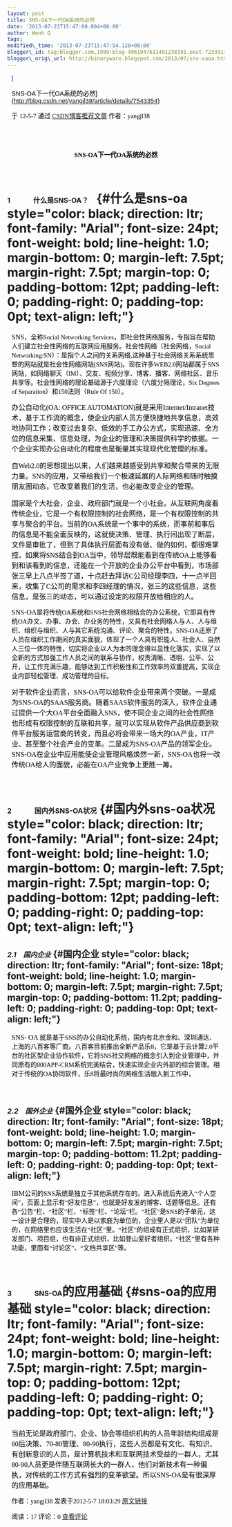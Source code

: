 ```yaml
--- 
layout: post 
title: SNS-OA下一代OA系统的必然 
date: '2013-07-23T15:47:00.004+08:00' 
author: Wenh Q
tags:
modified\_time: '2013-07-23T15:47:54.128+08:00' 
blogger\_id: tag:blogger.com,1999:blog-4961947611491238191.post-7233313435481118876
blogger\_orig\_url: http://binaryware.blogspot.com/2013/07/sns-oaoa.html
---
```


<div
style="color: black; direction: ltr; font-family: &quot;Arial&quot;; font-size: 11pt; margin-bottom: 0; margin-left: 7.5pt; margin-right: 7.5pt; margin-top: 0; padding: 0;">

<span
style="color: #0000ee; font-family: &quot;Verdana&quot;; text-decoration: underline;">[

SNS-OA下一代OA系统的必然](http://blog.csdn.net/yangjl38/article/details/7543354)</span>

</div>

<div
style="color: black; direction: ltr; font-family: &quot;Arial&quot;; font-size: 11pt; margin-bottom: 0; margin-left: 7.5pt; margin-right: 7.5pt; margin-top: 0; padding-bottom: 8pt; padding-left: 0; padding-right: 0; padding-top: 0;">

<span style="font-family: &quot;Verdana&quot;;">于 12-5-7 通过
</span><span
style="color: #0000ee; font-family: &quot;Verdana&quot;; text-decoration: underline;">[CSDN博客推荐文章](http://blog.csdn.net/)</span><span
style="font-family: &quot;Verdana&quot;;"> 作者：yangjl38</span>

</div>

<div
style="color: black; direction: ltr; font-family: &quot;Arial&quot;; font-size: 11pt; height: 11pt; margin-bottom: 0; margin-left: 7.5pt; margin-right: 7.5pt; margin-top: 0; padding: 0;">

<span style="font-family: &quot;Verdana&quot;;"></span>

</div>

<div
style="color: black; direction: ltr; font-family: &quot;Arial&quot;; font-size: 11pt; margin-bottom: 0; margin-left: 7.5pt; margin-right: 7.5pt; margin-top: 0; padding-bottom: 12pt; padding-left: 0; padding-right: 0; padding-top: 0; text-align: center;">

<span
style="font-family: &quot;Times New Roman&quot;; font-weight: bold;">SNS-OA</span><span
style="font-family: &quot;Verdana&quot;; font-weight: bold;">下一代</span><span
style="font-family: &quot;Times New Roman&quot;; font-weight: bold;">OA</span><span
style="font-family: &quot;Verdana&quot;; font-weight: bold;">系统的必然</span>

</div>

<span style="font-size: 12pt; font-weight: bold;">1</span><span style="font-family: &quot;Verdana&quot;;">       </span><span style="font-family: &quot;Verdana&quot;; font-size: 12pt; font-weight: bold;"> 什么是</span><span style="font-size: 12pt; font-weight: bold;">SNS-OA</span><span style="font-family: &quot;Verdana&quot;; font-size: 12pt; font-weight: bold;">？   </span> {#什么是sns-oa style="color: black; direction: ltr; font-family: "Arial"; font-size: 24pt; font-weight: bold; line-height: 1.0; margin-bottom: 0; margin-left: 7.5pt; margin-right: 7.5pt; margin-top: 0; padding-bottom: 12pt; padding-left: 0; padding-right: 0; padding-top: 0pt; text-align: left;"}
=========================================================================================================================================================================================================================================================================================================================================================================================

<div
style="color: black; direction: ltr; font-family: &quot;Arial&quot;; font-size: 11pt; margin-bottom: 0; margin-left: 7.5pt; margin-right: 7.5pt; margin-top: 0; padding: 0;">

<span
style="font-family: &quot;Times New Roman&quot;; font-size: 12pt;">SNS</span><span
style="font-family: &quot;Verdana&quot;;">，全称</span><span
style="font-family: &quot;Times New Roman&quot;;">Social Networking
Services</span><span
style="font-family: &quot;Verdana&quot;;">，即社会性网络服务，专指旨在帮助人们建立社会性网络的互联网应用服务。社会性网络（社会网络，</span><span
style="font-family: &quot;Times New Roman&quot;;">Social
Networking:SN</span><span
style="font-family: &quot;Verdana&quot;;">）：是指个人之间的关系网络</span><span
style="font-family: &quot;Times New Roman&quot;;">,</span><span
style="font-family: &quot;Verdana&quot;;">这种基于社会网络关系系统思想的网站就是社会性网络网站</span><span
style="font-family: &quot;Times New Roman&quot;;">(SNS</span><span
style="font-family: &quot;Verdana&quot;;">网站</span><span
style="font-family: &quot;Times New Roman&quot;;">)</span><span
style="font-family: &quot;Verdana&quot;;">。现在许多</span><span
style="font-family: &quot;Times New Roman&quot;;">WEB2.0</span><span
style="font-family: &quot;Verdana&quot;;">网站都属于</span><span
style="font-family: &quot;Times New Roman&quot;;">SNS</span><span
style="font-family: &quot;Verdana&quot;;">网站，如网络聊天（</span><span
style="font-family: &quot;Times New Roman&quot;;">IM</span><span
style="font-family: &quot;Verdana&quot;;">）、交友、视频分享、博客、播客、网络社区、音乐共享等。社会性网络的理论基础源于六度理论（六度分隔理论，</span><span
style="font-family: &quot;Times New Roman&quot;;">Six Degrees of
Separation</span><span
style="font-family: &quot;Verdana&quot;;">）和</span><span
style="font-family: &quot;Times New Roman&quot;;">150</span><span
style="font-family: &quot;Verdana&quot;;">法则（</span><span
style="font-family: &quot;Times New Roman&quot;;">Rule Of
150</span><span style="font-family: &quot;Verdana&quot;;">）。</span>

</div>

<div
style="color: black; direction: ltr; font-family: &quot;Arial&quot;; font-size: 11pt; margin-bottom: 0; margin-left: 7.5pt; margin-right: 7.5pt; margin-top: 0; padding: 0;">

<span
style="font-family: &quot;Verdana&quot;; font-size: 12pt;">办公自动化</span><span
style="font-family: &quot;Times New Roman&quot;; font-size: 12pt;">(OA:
OFFICE AUTOMATION)</span><span
style="font-family: &quot;Verdana&quot;; font-size: 12pt;">就是采用</span><span
style="font-family: &quot;Times New Roman&quot;; font-size: 12pt;">Internet/Intranet</span><span
style="font-family: &quot;Verdana&quot;; font-size: 12pt;">技术，基于工作流的概念，使企业内部人员方便快捷地共享信息，高效地协同工作；改变过去复杂、低效的手工办公方式，实现迅速、全方位的信息采集、信息处理，为企业的管理和决策提供科学的依据。一个企业实现办公自动化的程度也是衡量其实现现代化管理的标准。</span>

</div>

<div
style="color: black; direction: ltr; font-family: &quot;Arial&quot;; font-size: 11pt; margin-bottom: 0; margin-left: 7.5pt; margin-right: 7.5pt; margin-top: 0; padding: 0;">

<span
style="font-family: &quot;Verdana&quot;; font-size: 12pt;">自</span><span
style="font-family: &quot;Times New Roman&quot;; font-size: 12pt;">Web2.0</span><span
style="font-family: &quot;Verdana&quot;; font-size: 12pt;">的思想提出以来，人们越来越感受到共享和聚合带来的无限力量。</span><span
style="font-family: &quot;Times New Roman&quot;; font-size: 12pt;">SNS</span><span
style="font-family: &quot;Verdana&quot;; font-size: 12pt;">的应用，又带给我们一个极速延展的人际网络和随时触摸朋友圈动态，它改变着我们的生活，也必能改变企业的管理。</span>

</div>

<div
style="color: black; direction: ltr; font-family: &quot;Arial&quot;; font-size: 11pt; margin-bottom: 0; margin-left: 7.5pt; margin-right: 7.5pt; margin-top: 0; padding: 0;">

<span
style="font-family: &quot;Verdana&quot;; font-size: 12pt;">国家是个大社会，企业、政府部门就是一个小社会。从互联网角度看传统企业，它是一个有权限控制的社会网络，是一个有权限控制的共享与聚合的平台。当前的</span><span
style="font-family: &quot;Times New Roman&quot;; font-size: 12pt;">OA</span><span
style="font-family: &quot;Verdana&quot;; font-size: 12pt;">系统是一个事中的系统，而事前和事后的信息是不能全面反映的，这就使决策、管理、执行间出现了断层，文件是审批了，但到了具体执行层面有没有做、做的如何，都很难掌控。如果将</span><span
style="font-family: &quot;Times New Roman&quot;; font-size: 12pt;">SNS</span><span
style="font-family: &quot;Verdana&quot;; font-size: 12pt;">结合到</span><span
style="font-family: &quot;Times New Roman&quot;; font-size: 12pt;">OA</span><span
style="font-family: &quot;Verdana&quot;; font-size: 12pt;">当中，领导层既能看到在传统</span><span
style="font-family: &quot;Times New Roman&quot;; font-size: 12pt;">OA</span><span
style="font-family: &quot;Verdana&quot;; font-size: 12pt;">上能够看到和该看到的信息，还能在一个开放的企业办公平台中看到，市场部张三早上八点半签了道，十点赶去拜访</span><span
style="font-family: &quot;Times New Roman&quot;; font-size: 12pt;">C</span><span
style="font-family: &quot;Verdana&quot;; font-size: 12pt;">公司经理李四，十一点半回来，收集了</span><span
style="font-family: &quot;Times New Roman&quot;; font-size: 12pt;">C</span><span
style="font-family: &quot;Verdana&quot;; font-size: 12pt;">公司的需求和李四经理的情况，张三的这些信息，这些信息，是张三的动态，可以通过设定的权限开放给相应的人。</span>

</div>

<div
style="color: black; direction: ltr; font-family: &quot;Arial&quot;; font-size: 11pt; margin-bottom: 0; margin-left: 7.5pt; margin-right: 7.5pt; margin-top: 0; padding: 0;">

<span
style="font-family: &quot;Times New Roman&quot;; font-size: 12pt;">SNS-OA</span><span
style="font-family: &quot;Verdana&quot;;">是将传统</span><span
style="font-family: &quot;Times New Roman&quot;;">OA</span><span
style="font-family: &quot;Verdana&quot;;">系统和</span><span
style="font-family: &quot;Times New Roman&quot;;">SNS</span><span
style="font-family: &quot;Verdana&quot;;">社会网络相结合的办公系统，它即具有传统</span><span
style="font-family: &quot;Times New Roman&quot;;">OA</span><span
style="font-family: &quot;Verdana&quot;;">办文、办事、办会、办业务的特性，又具有社会网络人与人、人与组织、组织与组织、人与其它系统沟通、评论、聚合的特性。</span><span
style="font-family: &quot;Times New Roman&quot;;">SNS-OA</span><span
style="font-family: &quot;Verdana&quot;;">还原了人员在组织工作期间的真实面貌，体现了一个人具有职能人、社会人、自然人三位一体的特性，切实将企业以人为本的理念得以显性化落实，实现了以全新的方式加强工作人员之间的联系与协作，权责清晰、透明、公平、公开，让工作充满乐趣，能够达到工作积极性和工作效率的双重提高，实现企业内部轻松管理、成功管理的目标。</span>

</div>

<div
style="color: black; direction: ltr; font-family: &quot;Arial&quot;; font-size: 11pt; margin-bottom: 0; margin-left: 7.5pt; margin-right: 7.5pt; margin-top: 0; padding-bottom: 12pt; padding-left: 0; padding-right: 0; padding-top: 0;">

<span
style="font-family: &quot;Verdana&quot;; font-size: 12pt;">对于软件企业而言，</span><span
style="font-family: &quot;Times New Roman&quot;; font-size: 12pt;">SNS-OA</span><span
style="font-family: &quot;Verdana&quot;; font-size: 12pt;">可以给软件企业带来两个突破。一是成为</span><span
style="font-family: &quot;Times New Roman&quot;; font-size: 12pt;">SNS-OA</span><span
style="font-family: &quot;Verdana&quot;; font-size: 12pt;">的</span><span
style="font-family: &quot;Times New Roman&quot;; font-size: 12pt;">SAAS</span><span
style="font-family: &quot;Verdana&quot;; font-size: 12pt;">服务商。随着</span><span
style="font-family: &quot;Times New Roman&quot;; font-size: 12pt;">SAAS</span><span
style="font-family: &quot;Verdana&quot;; font-size: 12pt;">软件服务的深入，软件企业通过提供一个大</span><span
style="font-family: &quot;Times New Roman&quot;; font-size: 12pt;">OA</span><span
style="font-family: &quot;Verdana&quot;; font-size: 12pt;">平台全面融入</span><span
style="font-family: &quot;Times New Roman&quot;; font-size: 12pt;">SNS</span><span
style="font-family: &quot;Verdana&quot;; font-size: 12pt;">，使不同企业之间的社会性网络也形成有权限控制的互联和共享，就可以实现从软件产品供应商到软件平台服务运营商的转变，而且必将会带来一场大的</span><span
style="font-family: &quot;Times New Roman&quot;; font-size: 12pt;">OA</span><span
style="font-family: &quot;Verdana&quot;; font-size: 12pt;">产业，</span><span
style="font-family: &quot;Times New Roman&quot;; font-size: 12pt;">IT</span><span
style="font-family: &quot;Verdana&quot;; font-size: 12pt;">产业、甚至整个社会产业的变革。二是成为</span><span
style="font-family: &quot;Times New Roman&quot;; font-size: 12pt;">SNS-OA</span><span
style="font-family: &quot;Verdana&quot;; font-size: 12pt;">产品的领军企业。</span><span
style="font-family: &quot;Times New Roman&quot;; font-size: 12pt;">SNS-OA</span><span
style="font-family: &quot;Verdana&quot;; font-size: 12pt;">在企业中应用能使企业管理风格焕然一新，</span><span
style="font-family: &quot;Times New Roman&quot;; font-size: 12pt;">SNS-OA</span><span
style="font-family: &quot;Verdana&quot;; font-size: 12pt;">也将一改传统</span><span
style="font-family: &quot;Times New Roman&quot;; font-size: 12pt;">OA</span><span
style="font-family: &quot;Verdana&quot;; font-size: 12pt;">给人的面貌，必能在</span><span
style="font-family: &quot;Times New Roman&quot;; font-size: 12pt;">OA</span><span
style="font-family: &quot;Verdana&quot;; font-size: 12pt;">产业竞争上更胜一筹。</span>

</div>

<span style="font-size: 12pt; font-weight: bold;">2</span><span style="font-family: &quot;Verdana&quot;;">       </span><span style="font-family: &quot;Verdana&quot;; font-size: 12pt; font-weight: bold;"> 国内外</span><span style="font-size: 12pt; font-weight: bold;">SNS-OA</span><span style="font-family: &quot;Verdana&quot;; font-size: 12pt; font-weight: bold;">状况</span> {#国内外sns-oa状况 style="color: black; direction: ltr; font-family: "Arial"; font-size: 24pt; font-weight: bold; line-height: 1.0; margin-bottom: 0; margin-left: 7.5pt; margin-right: 7.5pt; margin-top: 0; padding-bottom: 12pt; padding-left: 0; padding-right: 0; padding-top: 0pt; text-align: left;"}
========================================================================================================================================================================================================================================================================================================================================================================================

<span style="font-size: 12pt; font-style: italic; font-weight: bold;">2.1</span><span style="font-family: &quot;Verdana&quot;; font-size: 18pt; font-style: italic; font-weight: bold;">  </span><span style="font-family: &quot;Verdana&quot;; font-size: 12pt; font-style: italic; font-weight: bold;"> 国内企业</span> {#国内企业 style="color: black; direction: ltr; font-family: "Arial"; font-size: 18pt; font-weight: bold; line-height: 1.0; margin-bottom: 0; margin-left: 7.5pt; margin-right: 7.5pt; margin-top: 0; padding-bottom: 11.2pt; padding-left: 0; padding-right: 0; padding-top: 0pt; text-align: left;"}
-------------------------------------------------------------------------------------------------------------------------------------------------------------------------------------------------------------------------------------------------------------------------------------------------------------------------

<div
style="color: black; direction: ltr; font-family: &quot;Arial&quot;; font-size: 11pt; margin-bottom: 0; margin-left: 7.5pt; margin-right: 7.5pt; margin-top: 0; padding-bottom: 11.2pt; padding-left: 0; padding-right: 0; padding-top: 0;">

<span
style="font-family: &quot;Times New Roman&quot;; font-size: 12pt;">SNS-
OA </span><span
style="font-family: &quot;Verdana&quot;;">就是基于</span><span
style="font-family: &quot;Times New Roman&quot;;">SNS</span><span
style="font-family: &quot;Verdana&quot;;">的办公自动化系统，国内有北京金和、深圳通达、上海的八百客等厂商。八百客目前推出全新产品乐</span><span
style="font-family: &quot;Times New Roman&quot;;">8</span><span
style="font-family: &quot;Verdana&quot;;">，它是基于云计算</span><span
style="font-family: &quot;Times New Roman&quot;;">2.0</span><span
style="font-family: &quot;Verdana&quot;;">平台的社区型企业协作软件，它将</span><span
style="font-family: &quot;Times New Roman&quot;;">SNS</span><span
style="font-family: &quot;Verdana&quot;;">社交网络的概念引入到企业管理中，并同原有的</span><span
style="font-family: &quot;Times New Roman&quot;;">800APP-CRM</span><span
style="font-family: &quot;Verdana&quot;;">系统完美结合，快速实现企业内外部的综合管理。相对于传统的</span><span
style="font-family: &quot;Times New Roman&quot;;">OA</span><span
style="font-family: &quot;Verdana&quot;;">协同软件，乐</span><span
style="font-family: &quot;Times New Roman&quot;;">8</span><span
style="font-family: &quot;Verdana&quot;;">将最时尚的网络生活融入到工作中，</span>

</div>

<span style="font-size: 12pt; font-style: italic; font-weight: bold;">2.2</span><span style="font-family: &quot;Verdana&quot;; font-size: 18pt; font-style: italic; font-weight: bold;">  </span><span style="font-family: &quot;Verdana&quot;; font-size: 12pt; font-style: italic; font-weight: bold;"> 国外企业</span> {#国外企业 style="color: black; direction: ltr; font-family: "Arial"; font-size: 18pt; font-weight: bold; line-height: 1.0; margin-bottom: 0; margin-left: 7.5pt; margin-right: 7.5pt; margin-top: 0; padding-bottom: 11.2pt; padding-left: 0; padding-right: 0; padding-top: 0pt; text-align: left;"}
-------------------------------------------------------------------------------------------------------------------------------------------------------------------------------------------------------------------------------------------------------------------------------------------------------------------------

<div
style="color: black; direction: ltr; font-family: &quot;Arial&quot;; font-size: 11pt; margin-bottom: 0; margin-left: 7.5pt; margin-right: 7.5pt; margin-top: 0; padding: 0;">

<span
style="font-family: &quot;Times New Roman&quot;; font-size: 12pt;">IBM</span><span
style="font-family: &quot;Verdana&quot;;">公司的</span><span
style="font-family: &quot;Times New Roman&quot;;">SNS</span><span
style="font-family: &quot;Verdana&quot;;">系统是独立于其他系统存在的。进入系统后先进入“个人空间”，页面上显示有“好友信息”，也就是好友发的博客、话题等信息。还有各“公告”栏、“社区”栏、“标签”栏、“论坛”栏。“社区”是</span><span
style="font-family: &quot;Times New Roman&quot;;">SNS</span><span
style="font-family: &quot;Verdana&quot;;">的子单元，这一设计是合理的，现实中人是以家庭为单位的，企业里人是以“团队”为单位的，在网络里也应该生活在“社区”里。“社区”的组成有正式组织，比如某研发部门、项目组，也有非正式组织，比如登山爱好者组织。“社区”里有各种功能，里面有“讨论区”、“文档共享区”等。</span>

</div>

<div
style="color: black; direction: ltr; font-family: &quot;Arial&quot;; font-size: 11pt; margin-bottom: 0; margin-left: 7.5pt; margin-right: 7.5pt; margin-top: 0; padding-bottom: 12pt; padding-left: 0; padding-right: 0; padding-top: 0;">




</div>

<span style="font-size: 12pt; font-weight: bold;">3</span><span style="font-family: &quot;Verdana&quot;;">       </span><span style="font-size: 12pt; font-weight: bold;"> SNS-OA</span><span style="font-family: &quot;Verdana&quot;;">的应用基础</span> {#sns-oa的应用基础 style="color: black; direction: ltr; font-family: "Arial"; font-size: 24pt; font-weight: bold; line-height: 1.0; margin-bottom: 0; margin-left: 7.5pt; margin-right: 7.5pt; margin-top: 0; padding-bottom: 12pt; padding-left: 0; padding-right: 0; padding-top: 0pt; text-align: left;"}
=========================================================================================================================================================================================================================================================

<div
style="color: black; direction: ltr; font-family: &quot;Arial&quot;; font-size: 11pt; margin-bottom: 0; margin-left: 7.5pt; margin-right: 7.5pt; margin-top: 0; padding: 0;">

<span
style="font-family: &quot;Verdana&quot;; font-size: 12pt;">当前无论是政府部门、企业、协会等组织机构的人员年龄结构组成是</span><span
style="font-family: &quot;Times New Roman&quot;; font-size: 12pt;">60</span><span
style="font-family: &quot;Verdana&quot;; font-size: 12pt;">后决策、</span><span
style="font-family: &quot;Times New Roman&quot;; font-size: 12pt;">70-80</span><span
style="font-family: &quot;Verdana&quot;; font-size: 12pt;">管理、</span><span
style="font-family: &quot;Times New Roman&quot;; font-size: 12pt;">80-90</span><span
style="font-family: &quot;Verdana&quot;; font-size: 12pt;">执行，这些人员都是有文化、有知识、有创新意识的人员，是计算机技术和互联网技术受益的一群人，尤其</span><span
style="font-family: &quot;Times New Roman&quot;; font-size: 12pt;">80-90</span><span
style="font-family: &quot;Verdana&quot;; font-size: 12pt;">人员更是伴随互联网长大的一群人，他们对新技术有一种偏执，对传统的工作方式有强烈的变革欲望。所以</span><span
style="font-family: &quot;Times New Roman&quot;; font-size: 12pt;">SNS-OA</span><span
style="font-family: &quot;Verdana&quot;; font-size: 12pt;">是有很深厚的应用基础。</span>

</div>

<div
style="color: black; direction: ltr; font-family: &quot;Arial&quot;; font-size: 11pt; margin-bottom: 0; margin-left: 7.5pt; margin-right: 7.5pt; margin-top: 0; padding: 0;">

<span style="font-family: &quot;Verdana&quot;;">作者：yangjl38
发表于2012-5-7 18:03:29 </span><span
style="color: #0000ee; font-family: &quot;Verdana&quot;; text-decoration: underline;">[原文链接](http://blog.csdn.net/yangjl38/article/details/7543354)</span>

</div>

<div
style="color: black; direction: ltr; font-family: &quot;Arial&quot;; font-size: 11pt; margin-bottom: 0; margin-left: 7.5pt; margin-right: 7.5pt; margin-top: 0; padding: 0;">

<span style="font-family: &quot;Verdana&quot;;">阅读：17 评论：0
</span><span
style="color: #0000ee; font-family: &quot;Verdana&quot;; text-decoration: underline;">[查看评论](http://blog.csdn.net/yangjl38/article/details/7543354#comments)</span>

</div>
